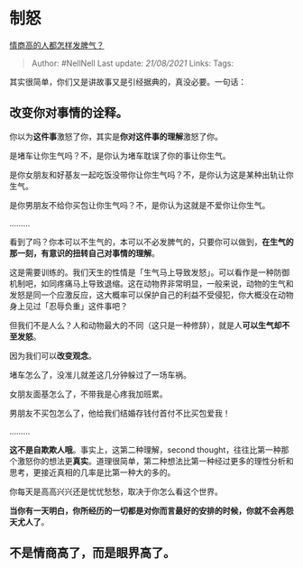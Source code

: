 # 制怒
[情商高的人都怎样发脾气？](https://www.zhihu.com/question/24314797/answer/640898544)

> Author: #NellNell
Last update: *21/08/2021*
Links:
Tags:

其实很简单，你们又是讲故事又是引经据典的，真没必要。一句话：

## 改变你对事情的诠释。

你以为**这件事**激怒了你，其实是**你对这件事的理解**激怒了你。

是堵车让你生气吗？不，是你认为堵车耽误了你的事让你生气。

是你女朋友和好基友一起吃饭没带你让你生气吗？不，是你认为这是某种出轨让你生气。

是你男朋友不给你买包让你生气吗？不，是你认为这就是不爱你让你生气。

………

看到了吗？你本可以不生气的，本可以不必发脾气的，只要你可以做到，**在生气的那一刻，有意识的扭转自己对事情的理解**。

这是需要训练的。我们天生的性情是「生气马上导致发怒」。可以看作是一种防御机制吧，如同疼痛马上导致退缩。这在动物界非常明显，一般来说，动物的生气和发怒是同一个应激反应，这大概率可以保护自己的利益不受侵犯，你大概没在动物身上见过「忍辱负重」这件事吧？

但我们不是人么？人和动物最大的不同（这只是一种修辞），就是人**可以生气却不至发怒**。

因为我们可以**改变观念**。

堵车怎么了，没准儿就差这几分钟躲过了一场车祸。

女朋友面基怎么了，不带我是心疼我加班累。

男朋友不买包怎么了，他给我们结婚存钱付首付不比买包爱我！

………

**这不是自欺欺人哦**。事实上，这第二种理解，second thought，往往比第一种那个激怒你的想法更**真实**。道理很简单，第二种想法比第一种经过更多的理性分析和思考，更接近真相的几率是比第一种大的多的。

你每天是高高兴兴还是忧忧愁愁，取决于你怎么看这个世界。

**当你有一天明白，你所经历的一切都是对你而言最好的安排的时候，你就不会再怨天尤人了**。

## **不是情商高了，而是眼界高了**。
